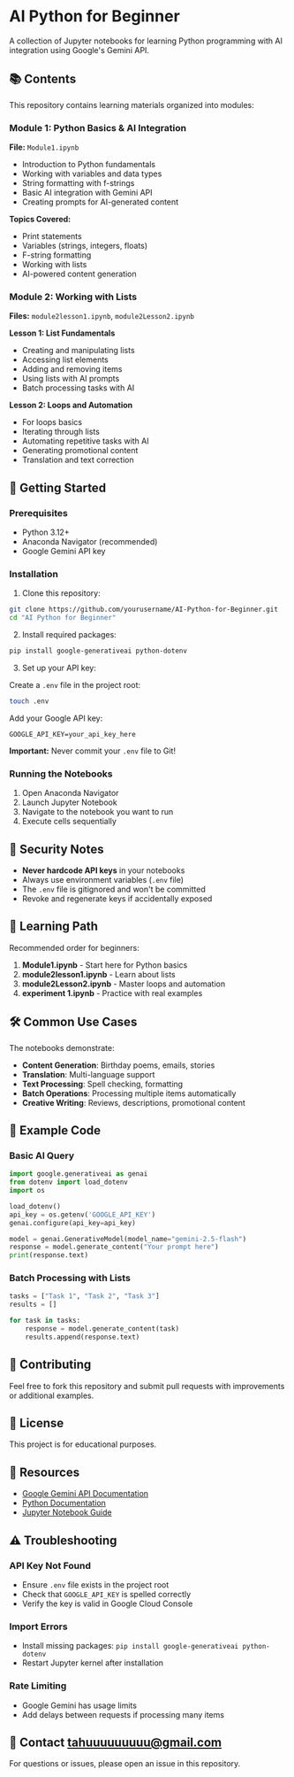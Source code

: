# AI Python for Beginner

A collection of Jupyter notebooks for learning Python programming with AI integration using Google's Gemini API.

## 📚 Contents

This repository contains learning materials organized into modules:

### Module 1: Python Basics & AI Integration
**File:** `Module1.ipynb`

- Introduction to Python fundamentals
- Working with variables and data types
- String formatting with f-strings
- Basic AI integration with Gemini API
- Creating prompts for AI-generated content

**Topics Covered:**
- Print statements
- Variables (strings, integers, floats)
- F-string formatting
- Working with lists
- AI-powered content generation

### Module 2: Working with Lists
**Files:** `module2lesson1.ipynb`, `module2Lesson2.ipynb`

**Lesson 1: List Fundamentals**
- Creating and manipulating lists
- Accessing list elements
- Adding and removing items
- Using lists with AI prompts
- Batch processing tasks with AI

**Lesson 2: Loops and Automation**
- For loops basics
- Iterating through lists
- Automating repetitive tasks with AI
- Generating promotional content
- Translation and text correction

## 🚀 Getting Started

### Prerequisites

- Python 3.12+
- Anaconda Navigator (recommended)
- Google Gemini API key

### Installation

1. Clone this repository:
```bash
git clone https://github.com/yourusername/AI-Python-for-Beginner.git
cd "AI Python for Beginner"
```

2. Install required packages:
```bash
pip install google-generativeai python-dotenv
```

3. Set up your API key:

Create a `.env` file in the project root:
```bash
touch .env
```

Add your Google API key:
```
GOOGLE_API_KEY=your_api_key_here
```

**Important:** Never commit your `.env` file to Git!

### Running the Notebooks

1. Open Anaconda Navigator
2. Launch Jupyter Notebook
3. Navigate to the notebook you want to run
4. Execute cells sequentially

## 🔐 Security Notes

- **Never hardcode API keys** in your notebooks
- Always use environment variables (`.env` file)
- The `.env` file is gitignored and won't be committed
- Revoke and regenerate keys if accidentally exposed

## 📖 Learning Path

Recommended order for beginners:

1. **Module1.ipynb** - Start here for Python basics
2. **module2lesson1.ipynb** - Learn about lists
3. **module2Lesson2.ipynb** - Master loops and automation
4. **experiment 1.ipynb** - Practice with real examples

## 🛠️ Common Use Cases

The notebooks demonstrate:

- **Content Generation**: Birthday poems, emails, stories
- **Translation**: Multi-language support
- **Text Processing**: Spell checking, formatting
- **Batch Operations**: Processing multiple items automatically
- **Creative Writing**: Reviews, descriptions, promotional content

## 📝 Example Code

### Basic AI Query
```python
import google.generativeai as genai
from dotenv import load_dotenv
import os

load_dotenv()
api_key = os.getenv('GOOGLE_API_KEY')
genai.configure(api_key=api_key)

model = genai.GenerativeModel(model_name="gemini-2.5-flash")
response = model.generate_content("Your prompt here")
print(response.text)
```

### Batch Processing with Lists
```python
tasks = ["Task 1", "Task 2", "Task 3"]
results = []

for task in tasks:
    response = model.generate_content(task)
    results.append(response.text)
```

## 🤝 Contributing

Feel free to fork this repository and submit pull requests with improvements or additional examples.

## 📄 License

This project is for educational purposes.

## 🔗 Resources

- [Google Gemini API Documentation](https://ai.google.dev/docs)
- [Python Documentation](https://docs.python.org/)
- [Jupyter Notebook Guide](https://jupyter-notebook.readthedocs.io/)

## ⚠️ Troubleshooting

### API Key Not Found
- Ensure `.env` file exists in the project root
- Check that `GOOGLE_API_KEY` is spelled correctly
- Verify the key is valid in Google Cloud Console

### Import Errors
- Install missing packages: `pip install google-generativeai python-dotenv`
- Restart Jupyter kernel after installation

### Rate Limiting
- Google Gemini has usage limits
- Add delays between requests if processing many items

## 📧 Contact tahuuuuuuuuu@gmail.com

For questions or issues, please open an issue in this repository.
